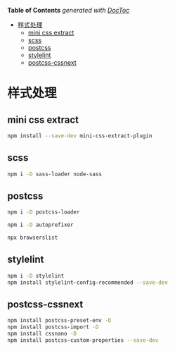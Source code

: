 <!-- START doctoc generated TOC please keep comment here to allow auto update -->
<!-- DON'T EDIT THIS SECTION, INSTEAD RE-RUN doctoc TO UPDATE -->
**Table of Contents**  *generated with [DocToc](https://github.com/thlorenz/doctoc)*

- [样式处理](#%E6%A0%B7%E5%BC%8F%E5%A4%84%E7%90%86)
  - [mini css extract](#mini-css-extract)
  - [scss](#scss)
  - [postcss](#postcss)
  - [stylelint](#stylelint)
  - [postcss-cssnext](#postcss-cssnext)

<!-- END doctoc generated TOC please keep comment here to allow auto update -->

# 样式处理

## mini css extract

```bash
npm install --save-dev mini-css-extract-plugin
```

## scss

```bash
npm i -D sass-loader node-sass
```

## postcss

```bash
npm i -D postcss-loader

npm i -D autoprefixer
```

```bash
npx browserslist
```

## stylelint

```bash
npm i -D stylelint
npm install stylelint-config-recommended --save-dev
```

## postcss-cssnext

```bash
npm install postcss-preset-env -D
npm install postcss-import -D
npm install cssnano -D
npm install postcss-custom-properties --save-dev
```
